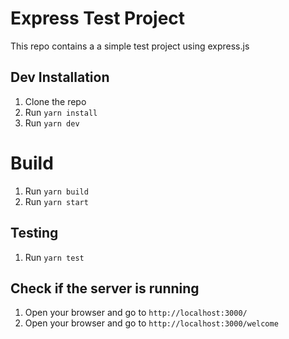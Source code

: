 # Express Test Project

This repo contains a a simple test project using express.js

## Dev Installation

1. Clone the repo
2. Run `yarn install`
3. Run `yarn dev`

# Build

1. Run `yarn build`
2. Run `yarn start`

## Testing

1. Run `yarn test`

## Check if the server is running

1. Open your browser and go to `http://localhost:3000/`
2. Open your browser and go to `http://localhost:3000/welcome`
